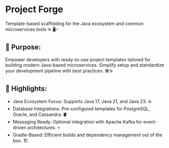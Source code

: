 # Project Forge

Template-based scaffolding for the Java ecosystem and common microservices tools ☕ 🖥️✨

## 🎯 Purpose:
Empower developers with ready-to-use project templates tailored for building modern Java-based microservices. Simplify
setup and standardize your development pipeline with best practices. 🛠️☕

## 🌟 Highlights:

- Java Ecosystem Focus: Supports Java 17, Java 21, and Java 23. ☕
- Database Integrations: Pre-configured templates for PostgreSQL, Oracle, and Cassandra. 🛢️
- Messaging Ready: Optional integration with Apache Kafka for event-driven architectures. ⚡
- Gradle-Based: Efficient builds and dependency management out of the box. 🏗️